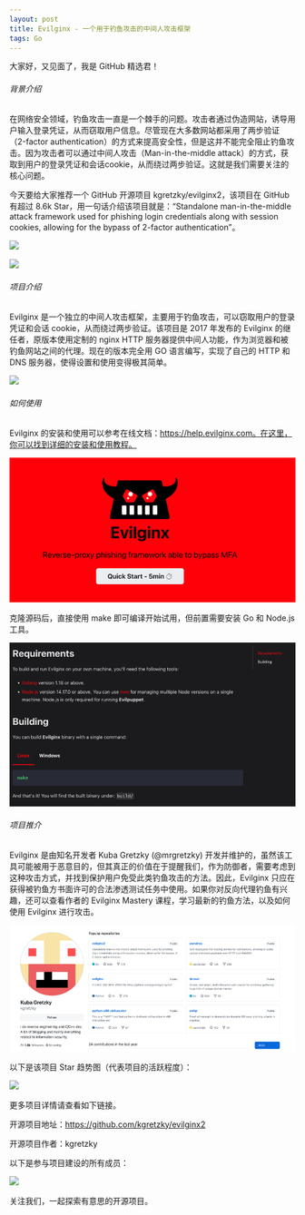 ```yaml
---
layout: post
title: Evilginx - 一个用于钓鱼攻击的中间人攻击框架
tags: Go
---
```


大家好，又见面了，我是 GitHub 精选君！

###### 背景介绍

在网络安全领域，钓鱼攻击一直是一个棘手的问题。攻击者通过伪造网站，诱导用户输入登录凭证，从而窃取用户信息。尽管现在大多数网站都采用了两步验证（2-factor authentication）的方式来提高安全性，但是这并不能完全阻止钓鱼攻击。因为攻击者可以通过中间人攻击（Man-in-the-middle attack）的方式，获取到用户的登录凭证和会话cookie，从而绕过两步验证。这就是我们需要关注的核心问题。

今天要给大家推荐一个 GitHub 开源项目 kgretzky/evilginx2，该项目在 GitHub 有超过 8.6k Star，用一句话介绍该项目就是：“Standalone man-in-the-middle attack framework used for phishing login credentials along with session cookies, allowing for the bypass of 2-factor authentication”。

![](https://raw.githubusercontent.com/kgretzky/evilginx2/master/media/img/evilginx2-logo-512.png)

![](https://raw.githubusercontent.com/kgretzky/evilginx2/master/media/img/evilginx2-title-black-512.png)

###### 项目介绍

Evilginx 是一个独立的中间人攻击框架，主要用于钓鱼攻击，可以窃取用户的登录凭证和会话 cookie，从而绕过两步验证。该项目是 2017 年发布的 Evilginx 的继任者，原版本使用定制的 nginx HTTP 服务器提供中间人功能，作为浏览器和被钓鱼网站之间的代理。现在的版本完全用 GO 语言编写，实现了自己的 HTTP 和 DNS 服务器，使得设置和使用变得极其简单。

![](https://raw.githubusercontent.com/kgretzky/evilginx2/master/media/img/screen.png)

###### 如何使用

Evilginx 的安装和使用可以参考在线文档：https://help.evilginx.com。在这里，你可以找到详细的安装和使用教程。

![](https://raw.githubusercontent.com/ZhuPeng/pic/master/images/compress_image-20231119154815425.png)

克隆源码后，直接使用 make 即可编译开始试用，但前置需要安装 Go 和 Node.js 工具。

![](https://raw.githubusercontent.com/ZhuPeng/pic/master/images/compress_image-20231119154901140.png)

###### 项目推介

Evilginx 是由知名开发者 Kuba Gretzky (@mrgretzky) 开发并维护的，虽然该工具可能被用于恶意目的，但其真正的价值在于提醒我们，作为防御者，需要考虑到这种攻击方式，并找到保护用户免受此类钓鱼攻击的方法。因此，Evilginx 只应在获得被钓鱼方书面许可的合法渗透测试任务中使用。如果你对反向代理钓鱼有兴趣，还可以查看作者的 Evilginx Mastery 课程，学习最新的钓鱼方法，以及如何使用 Evilginx 进行攻击。

![](https://raw.githubusercontent.com/ZhuPeng/pic/master/images/compress_image-20231119155029404.png)

以下是该项目 Star 趋势图（代表项目的活跃程度）：

![](https://api.star-history.com/svg?repos=kgretzky/evilginx2&type=Timeline)

更多项目详情请查看如下链接。

开源项目地址：https://github.com/kgretzky/evilginx2 

开源项目作者：kgretzky

以下是参与项目建设的所有成员：

![](https://contrib.rocks/image?repo=kgretzky/evilginx2)

关注我们，一起探索有意思的开源项目。

